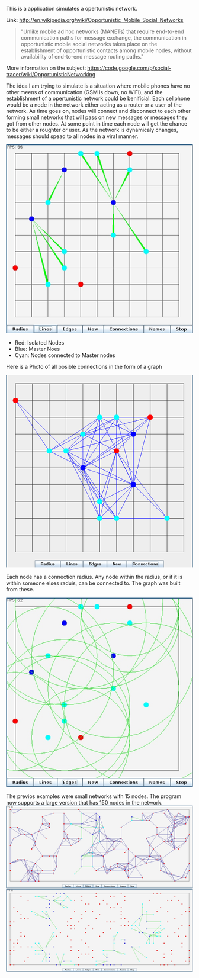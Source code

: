 This is a application simulates a opertunistic network.

Link: http://en.wikipedia.org/wiki/Opportunistic_Mobile_Social_Networks

<blockquote>
"Unlike mobile ad hoc networks (MANETs) that require end-to-end communication paths for message exchange, the communication in opportunistic mobile social networks takes place on the establishment of opportunistic contacts among mobile nodes, without availability of end-to-end message routing paths."
</blockquote>

More information on the subject: https://code.google.com/p/social-tracer/wiki/OpportunisticNetworking

The idea I am trying to simulate is a situation where mobile phones have no other meens of communication (GSM is down, no WiFi), and the establishment of a opertunistic network could be benificial. Each cellphone would be a node in the network either acting as a router or a user of the network. As time goes on, nodes will connect and disconnect to each other forming small networks that will pass on new messages or messages they got from other nodes. At some point in time each node will get the chance to be either a roughter or user. As the network is dynamicaly changes, messages should spead to all nodes in a viral manner.

![alt tag](images/connections-new.jpg)
- Red: 		Isolated Nodes
- Blue: 	Master Noes
- Cyan:		Nodes connected to Master nodes

Here is a Photo of all posible connections in the form of a graph

![alt tag](images/screen2.png)

Each node has a connection radius. Any node within the radius, or if it is within someone elses raduis, can be connected to. The graph was built from these.

![alt tag](images/radius-new.jpg)

The previos examples were small networks with 15 nodes. The program now supports a large version that has 150 nodes in the network.
![alt tag](images/edges-new.jpg)
![alt tag](images/nodes-new.jpg)

